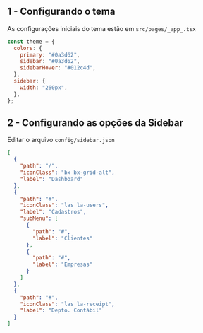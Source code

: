 ## 1 - Configurando o tema

As configurações iniciais do tema estão em `src/pages/_app_.tsx`

```javascript
const theme = {
  colors: {
    primary: "#0a3d62",
    sidebar: "#0a3d62",
    sidebarHover: "#012c4d",
  },
  sidebar: {
    width: "260px",
  },
};
```

## 2 - Configurando as opções da Sidebar

Editar o arquivo `config/sidebar.json`

```json
[
  {
    "path": "/",
    "iconClass": "bx bx-grid-alt",
    "label": "Dashboard"
  },
  {
    "path": "#",
    "iconClass": "las la-users",
    "label": "Cadastros",
    "subMenu": [
      {
        "path": "#",
        "label": "Clientes"
      },
      {
        "path": "#",
        "label": "Empresas"
      }
    ]
  },
  {
    "path": "#",
    "iconClass": "las la-receipt",
    "label": "Depto. Contábil"
  }
]
```
